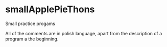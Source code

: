 # smallApplePieThons
Small practice progams

All of the comments are in polish language, 
apart from the description of a program a the beginning. 
